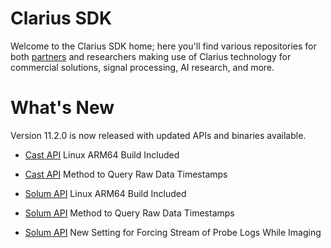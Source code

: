 # Clarius SDK

Welcome to the Clarius SDK home; here you'll find various repositories for both [partners](https://github.com/clariusdev/.github/blob/main/partners.md) and researchers making use of Clarius technology for commercial solutions, signal processing, AI research, and more.

What's New
==========

Version 11.2.0 is now released with updated APIs and binaries available.

* [Cast API](https://github.com/clariusdev/cast) Linux ARM64 Build Included
* [Cast API](https://github.com/clariusdev/cast) Method to Query Raw Data Timestamps

* [Solum API](https://github.com/clariusdev/solum) Linux ARM64 Build Included
* [Solum API](https://github.com/clariusdev/solum) Method to Query Raw Data Timestamps
* [Solum API](https://github.com/clariusdev/solum) New Setting for Forcing Stream of Probe Logs While Imaging
